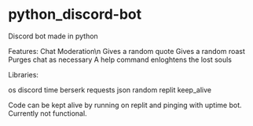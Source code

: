 # python_discord-bot
Discord bot made in python

Features:
Chat Moderation\n
Gives a random quote
Gives a random roast
Purges chat as necessary
A help command enloghtens the lost souls

Libraries:

os
discord
time
berserk
requests
json
random
replit
keep_alive

Code can be kept alive by running on replit 
and pinging with uptime bot.
Currently not functional.
